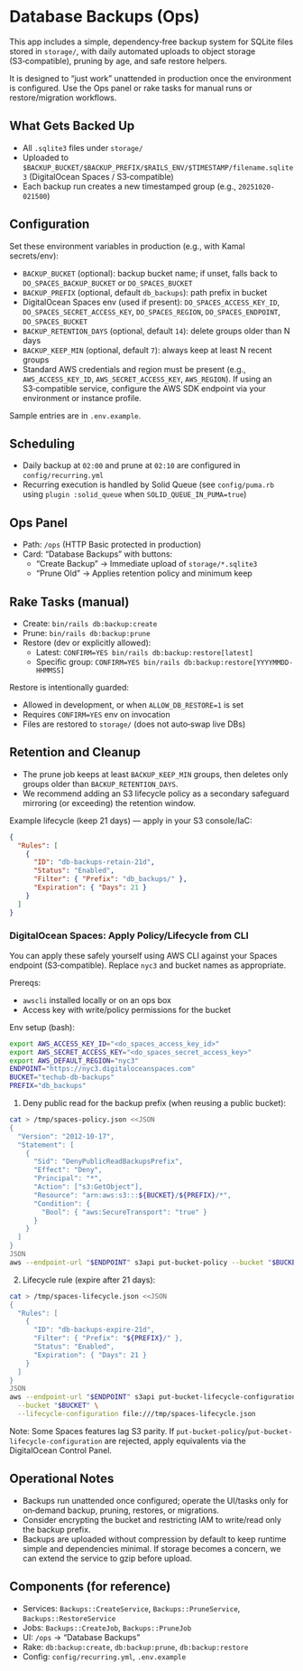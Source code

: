 # Database Backups (Ops)

This app includes a simple, dependency‑free backup system for SQLite files stored in `storage/`,
with daily automated uploads to object storage (S3‑compatible), pruning by age, and safe restore
helpers.

It is designed to “just work” unattended in production once the environment is configured. Use the
Ops panel or rake tasks for manual runs or restore/migration workflows.

## What Gets Backed Up

- All `.sqlite3` files under `storage/`
- Uploaded to `$BACKUP_BUCKET/$BACKUP_PREFIX/$RAILS_ENV/$TIMESTAMP/filename.sqlite3` (DigitalOcean
  Spaces / S3‑compatible)
- Each backup run creates a new timestamped group (e.g., `20251020-021500`)

## Configuration

Set these environment variables in production (e.g., with Kamal secrets/env):

- `BACKUP_BUCKET` (optional): backup bucket name; if unset, falls back to `DO_SPACES_BACKUP_BUCKET`
  or `DO_SPACES_BUCKET`
- `BACKUP_PREFIX` (optional, default `db_backups`): path prefix in bucket
- DigitalOcean Spaces env (used if present): `DO_SPACES_ACCESS_KEY_ID`,
  `DO_SPACES_SECRET_ACCESS_KEY`, `DO_SPACES_REGION`, `DO_SPACES_ENDPOINT`, `DO_SPACES_BUCKET`
- `BACKUP_RETENTION_DAYS` (optional, default `14`): delete groups older than N days
- `BACKUP_KEEP_MIN` (optional, default `7`): always keep at least N recent groups
- Standard AWS credentials and region must be present (e.g., `AWS_ACCESS_KEY_ID`,
  `AWS_SECRET_ACCESS_KEY`, `AWS_REGION`). If using an S3‑compatible service, configure the AWS SDK
  endpoint via your environment or instance profile.

Sample entries are in `.env.example`.

## Scheduling

- Daily backup at `02:00` and prune at `02:10` are configured in `config/recurring.yml`
- Recurring execution is handled by Solid Queue (see `config/puma.rb` using `plugin :solid_queue`
  when `SOLID_QUEUE_IN_PUMA=true`)

## Ops Panel

- Path: `/ops` (HTTP Basic protected in production)
- Card: “Database Backups” with buttons:
  - “Create Backup” → Immediate upload of `storage/*.sqlite3`
  - “Prune Old” → Applies retention policy and minimum keep

## Rake Tasks (manual)

- Create: `bin/rails db:backup:create`
- Prune: `bin/rails db:backup:prune`
- Restore (dev or explicitly allowed):
  - Latest: `CONFIRM=YES bin/rails db:backup:restore[latest]`
  - Specific group: `CONFIRM=YES bin/rails db:backup:restore[YYYYMMDD-HHMMSS]`

Restore is intentionally guarded:

- Allowed in development, or when `ALLOW_DB_RESTORE=1` is set
- Requires `CONFIRM=YES` env on invocation
- Files are restored to `storage/` (does not auto‑swap live DBs)

## Retention and Cleanup

- The prune job keeps at least `BACKUP_KEEP_MIN` groups, then deletes only groups older than
  `BACKUP_RETENTION_DAYS`.
- We recommend adding an S3 lifecycle policy as a secondary safeguard mirroring (or exceeding) the
  retention window.

Example lifecycle (keep 21 days) — apply in your S3 console/IaC:

```json
{
  "Rules": [
    {
      "ID": "db-backups-retain-21d",
      "Status": "Enabled",
      "Filter": { "Prefix": "db_backups/" },
      "Expiration": { "Days": 21 }
    }
  ]
}
```

### DigitalOcean Spaces: Apply Policy/Lifecycle from CLI

You can apply these safely yourself using AWS CLI against your Spaces endpoint (S3‑compatible).
Replace `nyc3` and bucket names as appropriate.

Prereqs:

- `awscli` installed locally or on an ops box
- Access key with write/policy permissions for the bucket

Env setup (bash):

```bash
export AWS_ACCESS_KEY_ID="<do_spaces_access_key_id>"
export AWS_SECRET_ACCESS_KEY="<do_spaces_secret_access_key>"
export AWS_DEFAULT_REGION="nyc3"
ENDPOINT="https://nyc3.digitaloceanspaces.com"
BUCKET="techub-db-backups"
PREFIX="db_backups"
```

1. Deny public read for the backup prefix (when reusing a public bucket):

```bash
cat > /tmp/spaces-policy.json <<JSON
{
  "Version": "2012-10-17",
  "Statement": [
    {
      "Sid": "DenyPublicReadBackupsPrefix",
      "Effect": "Deny",
      "Principal": "*",
      "Action": ["s3:GetObject"],
      "Resource": "arn:aws:s3:::${BUCKET}/${PREFIX}/*",
      "Condition": {
        "Bool": { "aws:SecureTransport": "true" }
      }
    }
  ]
}
JSON
aws --endpoint-url "$ENDPOINT" s3api put-bucket-policy --bucket "$BUCKET" --policy file:///tmp/spaces-policy.json
```

2. Lifecycle rule (expire after 21 days):

```bash
cat > /tmp/spaces-lifecycle.json <<JSON
{
  "Rules": [
    {
      "ID": "db-backups-expire-21d",
      "Filter": { "Prefix": "${PREFIX}/" },
      "Status": "Enabled",
      "Expiration": { "Days": 21 }
    }
  ]
}
JSON
aws --endpoint-url "$ENDPOINT" s3api put-bucket-lifecycle-configuration \
  --bucket "$BUCKET" \
  --lifecycle-configuration file:///tmp/spaces-lifecycle.json
```

Note: Some Spaces features lag S3 parity. If
`put-bucket-policy`/`put-bucket-lifecycle-configuration` are rejected, apply equivalents via the
DigitalOcean Control Panel.

## Operational Notes

- Backups run unattended once configured; operate the UI/tasks only for on‑demand backup, pruning,
  restores, or migrations.
- Consider encrypting the bucket and restricting IAM to write/read only the backup prefix.
- Backups are uploaded without compression by default to keep runtime simple and dependencies
  minimal. If storage becomes a concern, we can extend the service to gzip before upload.

## Components (for reference)

- Services: `Backups::CreateService`, `Backups::PruneService`, `Backups::RestoreService`
- Jobs: `Backups::CreateJob`, `Backups::PruneJob`
- UI: `/ops` → “Database Backups”
- Rake: `db:backup:create`, `db:backup:prune`, `db:backup:restore`
- Config: `config/recurring.yml`, `.env.example`
